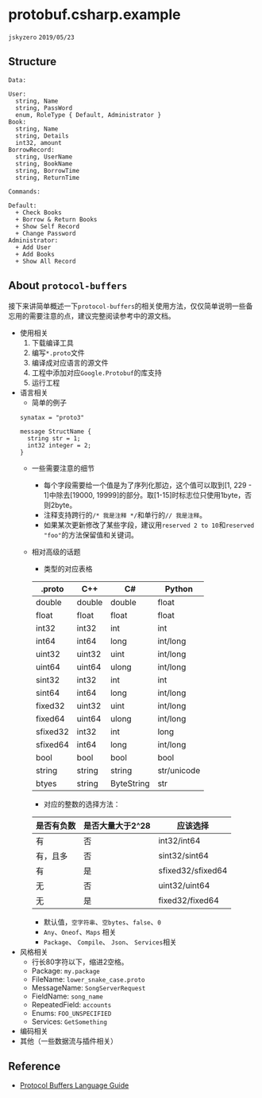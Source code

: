 # protobuf.csharp.example
`jskyzero` `2019/05/23`

## Structure

```
Data:

User:
  string, Name
  string, PassWord
  enum, RoleType { Default, Administrator }
Book:
  string, Name
  string, Details
  int32, amount
BorrowRecord:
  string, UserName
  string, BookName
  string, BorrowTime
  string, ReturnTime

Commands:

Default:
  + Check Books
  + Borrow & Return Books
  + Show Self Record
  + Change Password
Administrator:
  + Add User
  + Add Books
  + Show All Record
```

## About `protocol-buffers`

接下来讲简单概述一下`protocol-buffers`的相关使用方法，仅仅简单说明一些备忘用的需要注意的点，建议完整阅读参考中的源文档。

+ 使用相关
  1. 下载编译工具
  2. 编写`*.proto`文件
  3. 编译成对应语言的源文件
  4. 工程中添加对应`Google.Protobuf`的库支持
  5. 运行工程
+ 语言相关
  + 简单的例子
  ```
  synatax = "proto3"

  message StructName {
    string str = 1;
    int32 integer = 2;
  }
  ```
  + 一些需要注意的细节
    + 每个字段需要给一个值是为了序列化那边，这个值可以取到[1, 229 - 1]中除去[19000, 19999]的部分。取[1-15]时标志位只使用1byte，否则2byte。
    + 注释支持跨行的`/* 我是注释 */`和单行的`// 我是注释`。
    + 如果某次更新修改了某些字段，建议用`reserved 2 to 10`和`reserved "foo"`的方法保留值和关键词。
  + 相对高级的话题
    + 类型的对应表格

    |.proto|C++|C#|Python|
    |--|--|--|--|
    |double|double|double|float|
    |float|float|float|float|
    |int32|int32|int|int|
    |int64|int64|long|int/long|
    |uint32|uint32|uint|int/long|
    |uint64|uint64|ulong|int/long|
    |sint32|int32|int|int|
    |sint64|int64|long|int/long|
    |fixed32|uint32|uint|int/long|
    |fixed64|uint64|ulong|int/long|
    |sfixed32|int32|int|long|
    |sfixed64|int64|long|int/long|
    |bool|bool|bool|bool|
    |string|string|string|str/unicode|
    |btyes|string|ByteString|str|

    + 对应的整数的选择方法：

    |是否有负数|是否大量大于2^28|应该选择|
    |--|--|--|
    |有|否|int32/int64|
    |有，且多|否|sint32/sint64|
    |有|是|sfixed32/sfixed64|
    |无|否|uint32/uint64|
    |无|是|fixed32/fixed64|

    + 默认值，`空字符串`、`空bytes`、`false`、`0`
    + `Any`、`Oneof`、`Maps` 相关
    + `Package`、 `Compile`、 `Json`、 `Services`相关
+ 风格相关
  + 行长80字符以下，缩进2空格。
  + Package: `my.package`
  + FileName: `lower_snake_case.proto`
  + MessageName: `SongServerRequest`
  + FieldName: `song_name`
  + RepeatedField: `accounts`
  + Enums: `FOO_UNSPECIFIED`
  + Services: `GetSomething`
+ 编码相关
+ 其他（一些数据流与插件相关）

## Reference

+ [Protocol Buffers Language Guide ](https://developers.google.com/protocol-buffers/docs/proto3#updating)